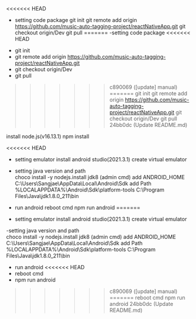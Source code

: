 <<<<<<< HEAD
* setting code package
  git init
  git remote add origin https://github.com/music-auto-tagging-project/reactNativeApp.git
  git checkout origin/Dev
  git pull
=======
-setting code package
<<<<<<< HEAD
 - git init
 - git remote add origin https://github.com/music-auto-tagging-project/reactNativeApp.git
 - git checkout origin/Dev
 - git pull
>>>>>>> c890069 ([update] manual)
=======
 git init
 git remote add origin https://github.com/music-auto-tagging-project/reactNativeApp.git
 git checkout origin/Dev
 git pull
>>>>>>> 24bb0dc (Update README.md)

 install node.js(v16.13.1)
 npm install

<<<<<<< HEAD
* setting emulator
  install android studio(2021.3.1)
  create virtual emulator
  
* setting java version and path  
  choco install -y nodejs.install jdk8 (admin cmd)
  add ANDROID_HOME C:\Users\Sangjae\AppData\Local\Android\Sdk
  add Path
    %LOCALAPPDATA%\Android\Sdk\platform-tools
    C:\Program Files\Java\jdk1.8.0_211\bin
  
 * run android
  reboot cmd
  npm run android
=======
- setting emulator
 install android studio(2021.3.1)
 create virtual emulator
  
-setting java version and path  
 choco install -y nodejs.install jdk8 (admin cmd)
 add ANDROID_HOME C:\Users\Sangjae\AppData\Local\Android\Sdk
 add Path
 %LOCALAPPDATA%\Android\Sdk\platform-tools
 C:\Program Files\Java\jdk1.8.0_211\bin
  
- run android
<<<<<<< HEAD
 - reboot cmd
 - npm run android
>>>>>>> c890069 ([update] manual)
=======
 reboot cmd
 npm run android
>>>>>>> 24bb0dc (Update README.md)

